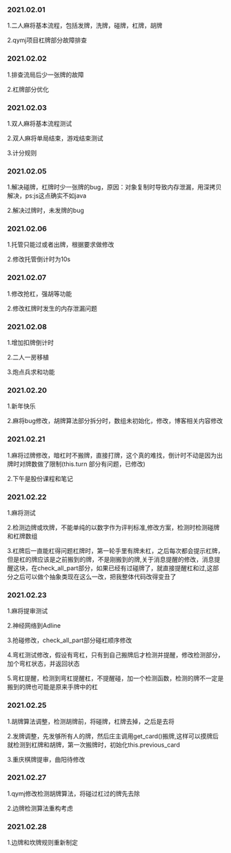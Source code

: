 ### 2021.02.01
1.二人麻将基本流程，包括发牌，洗牌，碰牌，杠牌，胡牌

2.qymj项目杠牌部分故障排查

### 2021.02.02
1.排查流局后少一张牌的故障

2.杠牌部分优化

### 2021.02.03
1.双人麻将基本流程测试

2.双人麻将单局结束，游戏结束测试

3.计分规则

### 2021.02.05
1.解决碰牌，杠牌时少一张牌的bug，原因：对象复制时导致内存泄漏，用深拷贝解决，ps:js这点确实不如java

2.解决过牌时，未发牌的bug

### 2021.02.06
1.托管只能过或者出牌，根据要求做修改

2.修改托管倒计时为10s

### 2021.02.07
1.修改抢杠，强胡等功能

2.修改杠牌时发生的内存泄漏问题

### 2021.02.08
1.增加扣牌倒计时

2.二人一房移植

3.炮点兵求和功能

### 2021.02.20
1.新年快乐

2.麻将bug修改，胡牌算法部分拆分时，数组未初始化，修改，博客相关内容修改

### 2021.02.21
1.麻将过牌修改，暗杠时不搬牌，直接打牌，这个真的难找，倒计时不动是因为出牌时对牌数做了限制(this.turn 部分有问题，已修改)

2.下午是股份课程和笔记

### 2021.02.22
1.麻将测试

2.检测边牌或坎牌，不能单纯的以数字作为评判标准,修改方案，检测时检测碰牌和杠牌数组

3.杠牌后一直能杠得问题杠牌时，第一轮手里有牌未杠，之后每次都会提示杠牌，但是杠的牌应该是之前搬到的牌，不是刚搬到的牌,关于消息提醒的修改，消息提醒这块，在check_all_part部分，如果已经有过碰牌了，就直接提醒杠和过,这部分之后可以做个抽象类现在这么一改，把我整体代码改得变丑了



### 2021.02.23
1.麻将提审测试

2.神经网络到Adline

3.抢碰修改，check_all_part部分碰杠顺序修改

4.弯杠测试修改，假设有弯杠，只有到自己搬牌后才检测并提醒，修改检测部分，加个弯杠状态，并返回状态

5.弯杠提醒，检测到弯杠提醒杠，不提醒碰，加一个检测函数，检测的牌不一定是搬到的牌也可能是原来手牌中的杠


### 2021.02.25
1.胡牌算法调整，检测胡牌前，将碰牌，杠牌去掉，之后是去将

2.发牌调整，先发够所有人的牌，然后庄主调用get_card()搬牌,这样可以摸牌后就检测到杠牌和胡牌，第一次搬牌时，初始化this.previous_card

3.重庆棋牌提审，曲阳待修改


### 2021.02.27
1.qymj修改检测胡牌算法，将碰过杠过的牌先去除

2.边牌检测算法重构考虑


### 2021.02.28
1.边牌和坎牌规则重新制定


